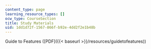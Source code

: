```yaml
---
content_type: page
learning_resource_types: []
ocw_type: CourseSection
title: Study Materials
uid: 1dd1d72f-1567-866f-b92e-4dd2f2e1b48b
---
```


Guide to Features ([PDF]({{< baseurl >}}/resources/guidetofeatures))
